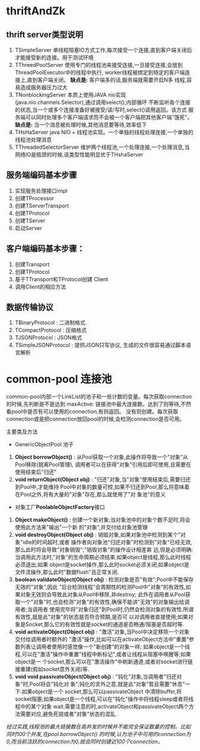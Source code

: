 # thriftAndZk

## thrift server类型说明
1) TSimpleServer
单线程阻塞IO方式工作,每次接受一个连接,直到客户端关闭后才能接受新的连接。用于测试环境
2) TThreedPoolServer
使用专门的线程池来接受连接,一旦接受连接,会放到ThreadPoolExecutor中的线程中执行,
worker线程被绑定到特定的客户端连接上,直到客户端关闭。
**缺点是:** 客户端多的话,服务端就需要开启N多
线程,容易造成服务器压力过大
3) TNonblockingServer
本质上使用JAVA nio实现(java.nio.channels.Selector),通过调用select(),内部循环
不断监听各个连接的状态,当一个或多个连接准备好被接受/读/写时,select()调用返回。该方式
服务端可以同时处理多个客户端请求而不会被一个客户端把其他客户端"饿死"。
**缺点是:** 当一个消息被处理时候,其他消息要等待,效率低下
4) THsHaServer
java NIO + 线程池实现。一个单独的线程处理连接,一个单独的线程池处理消息
5) TThreadedSelectorServer
维护两个线程池,一个处理连接,一个处理消息,当网络IO是瓶颈的时候,该类型性能明显优于THshaServer

## 服务端编码基本步骤
1) 实现服务处理接口impl
2) 创建TProcessor
3) 创建TServerTransport
4) 创建TProtocol
5) 创建TServer
6) 启动Server

## 客户端编码基本步骤：
1) 创建Transport
2) 创建TProtocol
3) 基于TTransport和TProtocol创建 Client
4) 调用Client的相应方法

## 数据传输协议
1) TBinaryProtocol : 二进制格式.
2) TCompactProtocol : 压缩格式
3) TJSONProtocol : JSON格式
4) TSimpleJSONProtocol : 提供JSON只写协议, 生成的文件很容易通过脚本语言解析


# common-pool 连接池

common-pool内部一个LinkList的池子和一些计数的变量。每次获取connection的时候,先判断是不是达到
maxActive: 链接池中最大连接数。达到了则等待,不然看pool中是否有可以使用的connection,有则返回。
没有则创建。每次获取connection或是把connection放回pool的时候,会检测connection是否可用。

主要类及方法
- GenericObjectPool  池子
1) **Object borrowObject()** : 从Pool获取一个对象,此操作将导致一个"对象"从Pool移除(脱离Pool管理),
调用者可以在获得"对象"引用后即可使用,且需要在使用结束后"归还"
2) **void returnObject(Object obj)** : "归还"对象,当"对象"使用结束后,需要归还到Pool中,才能维持
Pool中对象的数量可控,如果不归还到Pool,那么将意味着在Pool之外,将有大量的"对象"存在,那么就使用了"对
象池"的意义
- 对象工厂**PoolableObjectFactory**接口
1) **Object makeObject()** : 创建一个新对象;当对象池中的对象个数不足时,将会使用此方法来"输出"一个新
的"对象",并交付给对象池管理
2) **void destroyObject(Object obj)** : 销毁对象,如果对象池中检测到某个"对象"idle的时间超时,或者
操作者向对象池"归还对象"时检测到"对象"已经无效,那么此时将会导致"对象销毁";"销毁对象"的操作设计相差甚
远,但是必须明确:当调用此方法时,"对象"的生命周期必须结束.如果object是线程,那么此时线程必须退出;如果
object是socket操作,那么此时socket必须关闭;如果object是文件流操作,那么此时"数据flush"且正常关闭.
3) **boolean validateObject(Object obj)** : 检测对象是否"有效";Pool中不能保存无效的"对象",因此
"后台检测线程"会周期性的检测Pool中"对象"的有效性,如果对象无效则会导致此对象从Pool中移除,并destroy;
此外在调用者从Pool获取一个"对象"时,也会检测"对象"的有效性,确保不能讲"无效"的对象输出给调用者;当调用者
使用完毕将"对象归还"到Pool时,仍然会检测对象的有效性.所谓有效性,就是此"对象"的状态是否符合预期,是否可
以对调用者直接使用;如果对象是Socket,那么它的有效性就是socket的通道是否畅通/阻塞是否超时等.
4) **void activateObject(Object obj)** : "激活"对象,当Pool中决定移除一个对象交付给调用者时额外的
"激活"操作,比如可以在activateObject方法中"重置"参数列表让调用者使用时感觉像一个"新创建"的对象一样;
如果object是一个线程,可以在"激活"操作中重置"线程中断标记",或者让线程从阻塞中唤醒等;如果 object是一
个socket,那么可以在"激活操作"中刷新通道,或者对socket进行链接重建(假如socket意外关闭)等.
5) **void void passivateObject(Object obj)** : "钝化"对象,当调用者"归还对象"时,Pool将会"钝化对
象";钝化的言外之意,就是此"对象"暂且需要"休息"一下.如果object是一个 socket,那么可以passivateObject
中清除buffer,将socket阻塞;如果object是一个线程,可以在"钝化"操作中将线程sleep或者将线程中的某个对象
wait.需要注意的时,activateObject和passivateObject两个方法需要对应,避免死锁或者"对象"状态的混乱.

*经过实践,线程池的最大链接数在高并发的时候并不能完全保证数量的控制。比如同时100个并发,在pool.borrowObject()
的时候,认为池子中可用的connection为0,而当前活跃的connection为0,就会同时创建近100个connection。*

